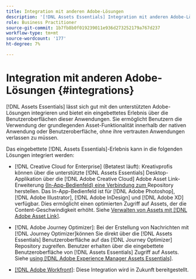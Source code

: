 ```yaml
---
title: Integration mit anderen Adobe-Lösungen
description: '[!DNL Assets Essentials] Integration mit anderen Adobe-Lösungen und bietet ein eingebettetes Erlebnis aus der nativen .'
role: Business Practitioner
source-git-commit: 1b7fb8b0f019239011e936d273252179a767d237
workflow-type: tm+mt
source-wordcount: '177'
ht-degree: 7%

---
```



# Integration mit anderen Adobe-Lösungen {#integrations}

[!DNL Assets Essentials] lässt sich gut mit den unterstützten Adobe-Lösungen integrieren und bietet ein eingebettetes Erlebnis über die Benutzeroberflächen dieser Anwendungen. Sie ermöglicht Benutzern die Verwendung der grundlegenden Asset-Funktionalität innerhalb der nativen Anwendung oder Benutzeroberfläche, ohne ihre vertrauten Anwendungen verlassen zu müssen.

Das eingebettete [!DNL Assets Essentials]-Erlebnis kann in die folgenden Lösungen integriert werden:

* [!DNL Creative Cloud for Enterprise] (Betatest läuft): Kreativprofis können über die unterstützte  [!DNL Assets Essentials] Desktop-Applikation über die  [!DNL Adobe Creative Cloud] Adobe Asset Link-Erweiterung [ (In-App-Bedienfeld) eine Verbindung zum ](https://www.adobe.com/de/creativecloud/business/enterprise/adobe-asset-link.html) Repository herstellen. Das In-App-Bedienfeld ist für [!DNL Adobe Photoshop], [!DNL Adobe Illustrator], [!DNL Adobe InDesign] und [!DNL Adobe XD] verfügbar. Dies ermöglicht einen optimierten Zugriff auf Assets, der die Content-Geschwindigkeit erhöht. Siehe [Verwalten von Assets mit [!DNL Adobe Asset Link]](https://helpx.adobe.com/de/enterprise/admin-guide.html/enterprise/using/manage-assets-using-adobe-asset-link.ug.html).

* [!DNL Adobe Journey Optimizer]: Bei der Erstellung von Nachrichten mit  [!DNL Journey Optimizer]können Sie direkt über die  [!DNL Assets Essentials] Benutzeroberfläche auf das  [!DNL Journey Optimizer] Repository zugreifen. Benutzer erhalten über die eingebettete Benutzeroberfläche von [!DNL Assets Essentials] Zugriff auf Assets. Siehe [using [!DNL Adobe Experience Manager Assets Essentials]](https://experienceleague.adobe.com/docs/journey-optimizer/using/create-messages/assets-essentials.html).

* [[!DNL Adobe Workfront]](https://www.workfront.com/): Diese Integration wird in Zukunft bereitgestellt.

<!-- TBD: Add CTA to join beta program. 
-->
